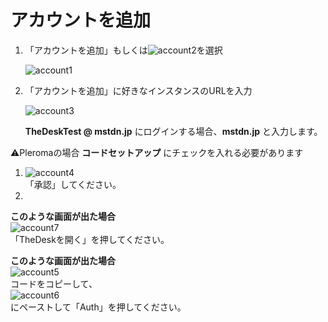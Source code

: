 # アカウントを追加

1. 「アカウントを追加」もしくは![account2](https://dl.thedesk.top/media/account2.PNG)を選択  

   ![account1](https://dl.thedesk.top/media/account1.PNG)  

2. 「アカウントを追加」に好きなインスタンスのURLを入力  

   ![account3](https://dl.thedesk.top/media/account3.PNG)  

   **TheDeskTest @ mstdn.jp** にログインする場合、**mstdn.jp** と入力します。  

⚠️Pleromaの場合 **コードセットアップ** にチェックを入れる必要があります  

1. ![account4](https://dl.thedesk.top/media/account4.PNG)  
「承認」してください。 
2.   
__このような画面が出た場合__  
![account7](https://dl.thedesk.top/media/account7.PNG)  
「TheDeskを開く」を押してください。 
  
__このような画面が出た場合__  
![account5](https://dl.thedesk.top/media/account5.PNG)  
コードをコピーして、  
![account6](https://dl.thedesk.top/media/account6.PNG)  
にペーストして「Auth」を押してください。

